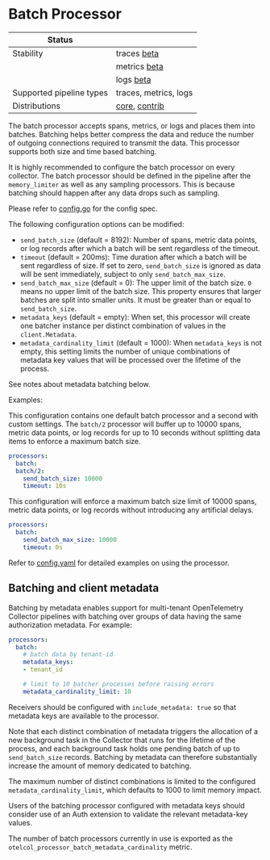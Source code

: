 # Batch Processor

| Status                   |                       |
| ------------------------ | --------------------- |
| Stability                | traces [beta]         |
|                          | metrics [beta]        |
|                          | logs [beta]           |
| Supported pipeline types | traces, metrics, logs |
| Distributions            | [core], [contrib]     |

The batch processor accepts spans, metrics, or logs and places them into
batches. Batching helps better compress the data and reduce the number of
outgoing connections required to transmit the data. This processor supports
both size and time based batching.

It is highly recommended to configure the batch processor on every collector.
The batch processor should be defined in the pipeline after the `memory_limiter`
as well as any sampling processors. This is because batching should happen after
any data drops such as sampling.

Please refer to [config.go](./config.go) for the config spec.

The following configuration options can be modified:
- `send_batch_size` (default = 8192): Number of spans, metric data points, or log
records after which a batch will be sent regardless of the timeout.
- `timeout` (default = 200ms): Time duration after which a batch will
be sent regardless of size.  If set to zero, `send_batch_size` is
ignored as data will be sent immediately, subject to only `send_batch_max_size`.
- `send_batch_max_size` (default = 0): The upper limit of the batch size.
  `0` means no upper limit of the batch size.
  This property ensures that larger batches are split into smaller units.
  It must be greater than or equal to `send_batch_size`.
- `metadata_keys` (default = empty): When set, this processor will
  create one batcher instance per distinct combination of values in
  the `client.Metadata`.
- `metadata_cardinality_limit` (default = 1000): When `metadata_keys` is 
  not empty, this setting limits the number of unique combinations of 
  metadata key values that will be processed over the lifetime of the
  process.

See notes about metadata batching below.

Examples:

This configuration contains one default batch processor and a second
with custom settings.  The `batch/2` processor will buffer up to 10000
spans, metric data points, or log records for up to 10 seconds without
splitting data items to enforce a maximum batch size.

```yaml
processors:
  batch:
  batch/2:
    send_batch_size: 10000
    timeout: 10s
```

This configuration will enforce a maximum batch size limit of 10000
spans, metric data points, or log records without introducing any
artificial delays.

```yaml
processors:
  batch:
    send_batch_max_size: 10000
    timeout: 0s
```

Refer to [config.yaml](./testdata/config.yaml) for detailed
examples on using the processor.

## Batching and client metadata

Batching by metadata enables support for multi-tenant OpenTelemetry
Collector pipelines with batching over groups of data having the same
authorization metadata.  For example:

```yaml
processors:
  batch:
    # batch data by tenant-id
    metadata_keys:
    - tenant_id

    # limit to 10 batcher processes before raising errors
    metadata_cardinality_limit: 10
```

Receivers should be configured with `include_metadata: true` so that
metadata keys are available to the processor.

Note that each distinct combination of metadata triggers the
allocation of a new background task in the Collector that runs for the
lifetime of the process, and each background task holds one pending
batch of up to `send_batch_size` records.  Batching by metadata can
therefore substantially increase the amount of memory dedicated to
batching.

The maximum number of distinct combinations is limited to the
configured `metadata_cardinality_limit`, which defaults to 1000 to
limit memory impact.

Users of the batching processor configured with metadata keys should
consider use of an Auth extension to validate the relevant
metadata-key values.

The number of batch processors currently in use is exported as the
`otelcol_processor_batch_metadata_cardinality` metric.

[beta]: https://github.com/open-telemetry/opentelemetry-collector#beta
[contrib]: https://github.com/open-telemetry/opentelemetry-collector-releases/tree/main/distributions/otelcol-contrib
[core]: https://github.com/open-telemetry/opentelemetry-collector-releases/tree/main/distributions/otelcol
